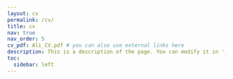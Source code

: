 ```yaml
---
layout: cv
permalink: /cv/
title: cv
nav: true
nav_order: 5
cv_pdf: Ali_CV.pdf # you can also use external links here
description: This is a description of the page. You can modify it in '_pages/cv.md'. You can also change or remove the top pdf download button.
toc:
  sidebar: left
---
```

